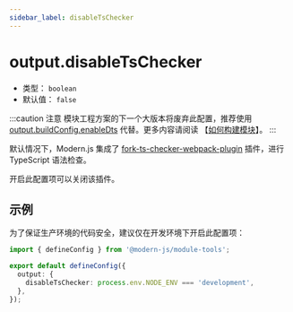 ```yaml
---
sidebar_label: disableTsChecker
---
```


# output.disableTsChecker



- 类型： `boolean`
- 默认值： `false`

:::caution 注意
模块工程方案的下一个大版本将废弃此配置，推荐使用 [output.buildConfig.enableDts](/docs/apis/module/config/output/build-config/enable-dts) 代替。更多内容请阅读 【[如何构建模块](/docs/guides/features/modules/build)】。
:::

默认情况下，Modern.js 集成了 [fork-ts-checker-webpack-plugin](https://github.com/TypeStrong/fork-ts-checker-webpack-plugin) 插件，进行 TypeScript 语法检查。

开启此配置项可以关闭该插件。

## 示例

为了保证生产环境的代码安全，建议仅在开发环境下开启此配置项：

```ts title="modern.config.ts"
import { defineConfig } from '@modern-js/module-tools';

export default defineConfig({
  output: {
    disableTsChecker: process.env.NODE_ENV === 'development',
  },
});
```
